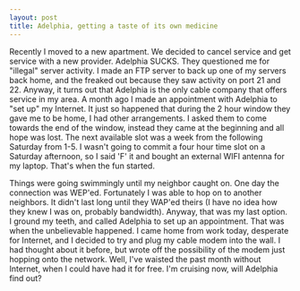 ```yaml
---
layout: post
title: Adelphia, getting a taste of its own medicine
---
```


Recently I moved to a new apartment.  We decided to cancel service and get service with a new provider.  Adelphia SUCKS.  They questioned me for "illegal" server activity.  I made an FTP server to back up one of my servers back home, and the freaked out because they saw activity on port 21 and 22.  Anyway, it turns out that Adelphia is the only cable company that offers service in my area.  A month ago I made an appointment with Adelphia to "set up" my Internet.  It just so happened that during the 2 hour window they gave me to be home, I had other arrangements.  I asked them to come towards the end of the window, instead they came at the beginning and all hope was lost.  The next available slot was a week from the following Saturday from 1-5.  I wasn't going to commit a four hour time slot on a Saturday afternoon, so I said 'F' it and bought an external WIFI antenna for my laptop.  That's when the fun started.

Things were going swimmingly until my neighbor caught on.  One day the connection was WEP'ed.  Fortunately I was able to hop on to another neighbors.  It didn't last long until they WAP'ed theirs (I have no idea how they knew I was on, probably bandwidth).  Anyway, that was my last option.  I ground my teeth, and called Adelphia to set up an appointment.  That was when the unbelievable happened.  I came home from work today, desperate for Internet, and I decided to try and plug my cable modem into the wall.  I had thought about it before, but wrote off the possibility of the modem just hopping onto the network.  Well, I've waisted the past month without Internet, when I could have had it for free.  I'm cruising now, will Adelphia find out?
